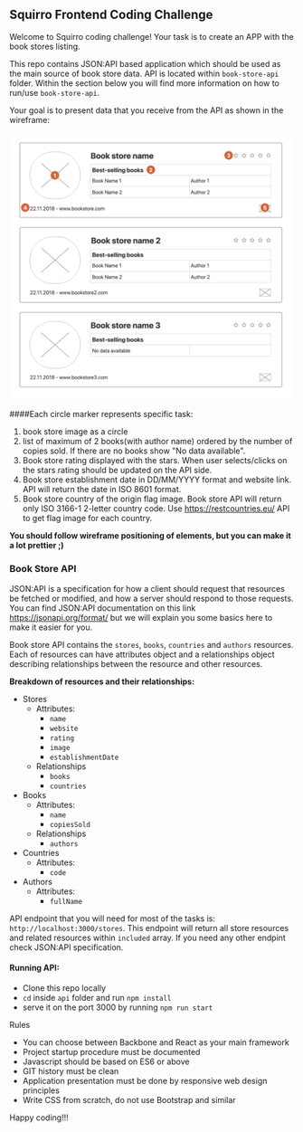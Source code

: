 ## Squirro Frontend Coding Challenge

Welcome to Squirro coding challenge! Your task is to create an APP with the book stores listing. 

This repo contains JSON:API based application which should be used as the main source of book store data. API is located within `book-store-api` folder. Within the section below you will find more information on how to run/use `book-store-api`.

Your goal is to present data that you receive from the API as shown in the wireframe:

![Screenshot](wireframe.png)



####Each circle marker represents specific task:
1. book store image as a circle
2. list of maximum of 2 books(with author name) ordered by the number of copies sold. If there are no books show "No data available".
3. Book store rating displayed with the stars. When user selects/clicks on the stars rating should be updated on the API side.
4. Book store establishment date in DD/MM/YYYY format and website link. API will return the date in ISO 8601 format.
5. Book store country of the origin flag image. Book store API will return only ISO 3166-1 2-letter country code. Use https://restcountries.eu/ API to get flag image for each country. 

**You should follow wireframe positioning of elements, but you can make it a lot prettier ;)**

### Book Store API

JSON:API is a specification for how a client should request that resources be fetched or modified, and how a server should respond to those requests.
You can find JSON:API documentation on this link https://jsonapi.org/format/ but we will explain you some basics here to make it easier for you. 

Book store API contains the `stores`, `books`, `countries` and `authors` resources. Each of resources can have attributes object and a relationships object describing relationships between the resource and other resources.

**Breakdown of resources and their relationships:** 

- Stores
    - Attributes:
        - `name`
        - `website`
        - `rating`
        - `image`
        - `establishmentDate`
    - Relationships
        - `books`
        - `countries`
- Books
    - Attributes:
        - `name`
        - `copiesSold`
    - Relationships
        - `authors`
- Countries
    - Attributes:
        - `code`
- Authors
    - Attributes:
        - `fullName`
        
API endpoint that you will need for most of the tasks is: `http://localhost:3000/stores`. This endpoint will return all store resources and related resources within `included` array.
If you need any other endpint check JSON:API specification. 

#### Running API:
- Clone this repo locally
- `cd` inside `api` folder and run `npm install`
- serve it on the port 3000 by running `npm run start`


Rules
- You can choose between Backbone and React as your main framework
- Project startup procedure must be documented
- Javascript should be based on ES6 or above
- GIT history must be clean
- Application presentation must be done by responsive web design principles
- Write CSS from scratch, do not use Bootstrap and similar

Happy coding!!!

                






